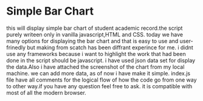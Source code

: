 # Simple Bar Chart 

this will display simple bar chart of student academic record.the script purely writeen only in vanilla javascript,HTML and CSS. 
today we have many options for displaying the bar chart and that is easy to use and user-frinedly but making from scatch has been diffrant experince for me. 
i didnt use any frameworks because i want to highlight the work that had been done in the script should be javascript.
i have used json data set for display the data.Also i have attached the screenshot of the chart from my local machine.
we can add more data, as of now i have make it simple. 
index.js file have all comments for the logical flow of how the code go from one way to other way.if you have any question feel free to ask. 
it is compatible with most of all the modern browser.
 
